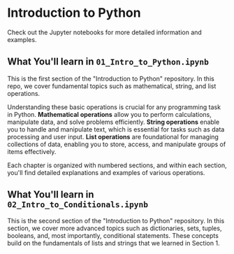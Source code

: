 
# Introduction to Python

Check out the Jupyter notebooks for more detailed information and examples.

## What You'll learn in `01_Intro_to_Python.ipynb`

This is the first section of the "Introduction to Python" repository. In this repo, we cover fundamental topics such as mathematical, string, and list operations. 

Understanding these basic operations is crucial for any programming task in Python. **Mathematical operations** allow you to perform calculations, manipulate data, and solve problems efficiently. **String operations** enable you to handle and manipulate text, which is essential for tasks such as data processing and user input. **List operations** are foundational for managing collections of data, enabling you to store, access, and manipulate groups of items effectively.

Each chapter is organized with numbered sections, and within each section, you'll find detailed explanations and examples of various operations.

## What You'll learn in `02_Intro_to_Conditionals.ipynb`

This is the second section of the "Introduction to Python" repository. In this section, we cover more advanced topics such as dictionaries, sets, tuples, booleans, and, most importantly, conditional statements. These concepts build on the fundamentals of lists and strings that we learned in Section 1.



